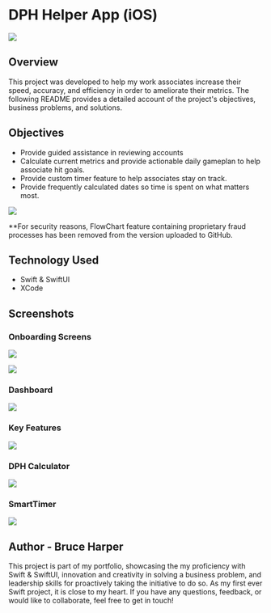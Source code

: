 # DPH Helper App (iOS)

![](https://github.com/brucec0des/DPH-Helper/blob/main/ASSETS/IMG_2386.PNG)

## Overview
This project was developed to help my work associates increase their speed, accuracy, and efficiency in order to ameliorate their metrics. The following README provides a detailed account of the project's objectives, business problems, and solutions.

## Objectives

- Provide guided assistance in reviewing accounts
- Calculate current metrics and provide actionable daily gameplan to help associate hit goals.
- Provide custom timer feature to help associates stay on track.
- Provide frequently calculated dates so time is spent on what matters most.

![](https://github.com/brucec0des/DPH-Helper/blob/main/ASSETS/IMG_2367.PNG)

**For security reasons, FlowChart feature containing proprietary fraud processes has been removed from the version uploaded to GitHub.

## Technology Used 

- Swift & SwiftUI
- XCode

## Screenshots
### Onboarding Screens
![](https://github.com/brucec0des/DPH-Helper/blob/main/ASSETS/IMG_2364.PNG)

![](https://github.com/brucec0des/DPH-Helper/blob/main/ASSETS/IMG_2368.PNG)
### Dashboard
![](https://github.com/brucec0des/DPH-Helper/blob/main/ASSETS/IMG_2371.PNG)
### Key Features
![](https://github.com/brucec0des/DPH-Helper/blob/main/ASSETS/IMG_2373.PNG)
### DPH Calculator
![](https://github.com/brucec0des/DPH-Helper/blob/main/ASSETS/IMG_2391.PNG)
### SmartTimer
![](https://github.com/brucec0des/DPH-Helper/blob/main/ASSETS/IMG_2394.PNG)

## Author - Bruce Harper

This project is part of my portfolio, showcasing the my proficiency with Swift & SwiftUI, innovation and creativity in solving a business problem, and leadership skills for proactively taking the initiative to do so.  As my first ever Swift project, it is close to my heart. If you have any questions, feedback, or would like to collaborate, feel free to get in touch!
